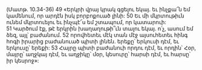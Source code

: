 (Մատթ. 10.34-36)
49 «Երկրի վրայ կրակ գցելու եկայ. եւ ինչքա՜ն եմ կամենում, որ արդէն իսկ բորբոքուած լինի: 50 Եւ մի մկրտութիւն ունեմ մկրտուելու եւ ինչպէ՜ս եմ շտապում, որ կատարուի: 51 Կարծում էք, թէ երկրին խաղաղութի՞ւն տալու եկայ. ո՛չ, ասում եմ ձեզ, այլ՝ բաժանում. 52 որովհետեւ մէկ տան մէջ այսուհետեւ հինգ հոգի իրարից բաժանուած պիտի լինեն. երեքը՝ երկուսի դէմ, եւ երկուսը՝ երեքի: 53 Հայրը պիտի բաժանուի որդու դէմ, եւ որդին՝ Հօր, մայրը՝ աղջկայ դէմ, եւ աղջիկը՝ մօր, կեսուրը՝ հարսի դէմ, եւ հարսը՝ իր կեսրոջ»:
